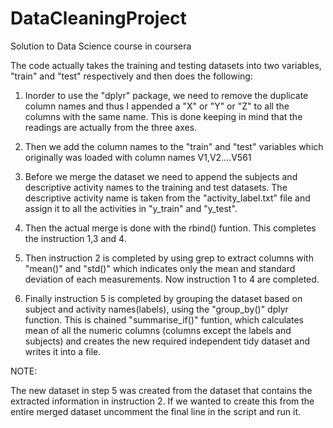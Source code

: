# DataCleaningProject
Solution to Data Science course in coursera 


The code actually takes the training and testing datasets into two variables, "train" and "test" respectively and then does the following:

1. Inorder to use the "dplyr" package, we need to remove the duplicate column names and thus I appended a "X" or "Y" or "Z" to all the columns with the same name. This is done keeping in mind that the readings are actually from the three axes.

2. Then we add the column names to the "train" and "test" variables which originally was loaded with column names V1,V2....V561

3. Before we merge the dataset we need to append the subjects and descriptive activity names to the training and test datasets. The descriptive activity name is taken from the "activity_label.txt" file and assign it to all the activities in "y_train" and "y_test". 

4. Then the actual merge is done with the rbind() funtion. This completes the instruction 1,3 and 4.

5. Then instruction 2 is completed by using grep to extract columns with "mean()" and "std()" which indicates only the mean and standard deviation of each measurements. Now instruction 1 to 4 are completed.

6. Finally instruction 5 is completed by grouping the dataset based on subject and activity names(labels), using the "group_by()" dplyr function. This is chained "summarise_if()" funtion, which calculates mean of all the numeric columns (columns except the labels and subjects) and creates the new required independent tidy dataset and writes it into a file.

NOTE:

The new dataset in step 5 was created from the dataset that contains the extracted information in instruction 2. If we wanted to create this from the entire merged dataset uncomment the final line in the script and run it.
